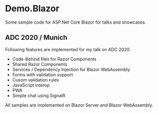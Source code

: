 # Demo.Blazor
Some sample code for ASP.Net Core Blazor for talks and showcases.

## ADC 2020 / Munich
Following features are implemented for my talk on ADC 2020:
 - Code-Behind files for Razor Components
 - Shared Razor Components
 - Services / Dependency Injection for Blazor WebAssembly
 - Forms with validation support
 - Cusom validation rules
 - JavaScript interop
 - PWA
 - Simple chat using SignalR

 All samples are implemented on Blazor Server and Blazor WebAssembly.
